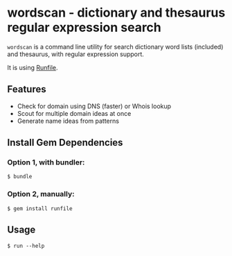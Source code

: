 # wordscan - dictionary and thesaurus regular expression search

`wordscan` is a command line utility for search dictionary word lists 
(included) and thesaurus, with regular expression support.

It is using [Runfile](https://github.com/DannyBen/runfile).

## Features

- Check for domain using DNS (faster) or Whois lookup
- Scout for multiple domain ideas at once
- Generate name ideas from patterns

## Install Gem Dependencies

### Option 1, with bundler:

	$ bundle

### Option 2, manually:

	$ gem install runfile

## Usage

	$ run --help
